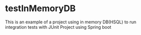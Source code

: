 # testInMemoryDB
This is an example of a project using in memory DB(HSQL) to run integration tests with JUnit
Project using Spring boot

